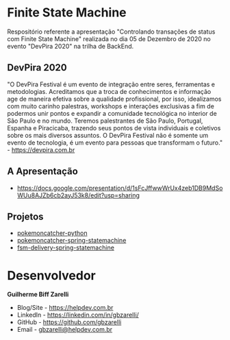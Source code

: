 # Finite State Machine

Respositório referente a apresentação "Controlando transações de status com Finite State Machine" realizada no dia 05 de Dezembro de 2020 no evento "DevPira 2020" na trilha de BackEnd. 

## DevPira 2020

"O DevPira Festival é um evento de integração entre seres, ferramentas e metodologias. Acreditamos que a troca de conhecimentos e informação age de maneira efetiva sobre a qualidade profissional, por isso, idealizamos com muito carinho palestras, workshops e interações exclusivas a fim de podermos unir pontos e expandir a comunidade tecnológica no interior de São Paulo e no mundo.
Teremos palestrantes de São Paulo, Portugal, Espanha e Piracicaba, trazendo seus pontos de vista individuais e coletivos sobre os mais diversos assuntos. O DevPira Festival não é somente um evento de tecnologia, é um evento para pessoas que transformam o futuro." - https://devpira.com.br

## A Apresentação

- https://docs.google.com/presentation/d/1sFcJffwwWrUx4zeb1DB9MdSoWUu8AJZb6cb2ayJ53k8/edit?usp=sharing

## Projetos

- [pokemoncatcher-python](./pokemoncatcher-python)
- [pokemoncatcher-spring-statemachine](./pokemoncatcher-spring-statemachine)
- [fsm-delivery-spring-statemachine](./fsm-delivery-spring-statemachine)

# Desenvolvedor

**Guilherme Biff Zarelli**
- Blog/Site - https://helpdev.com.br
- LinkedIn - https://linkedin.com/in/gbzarelli/
- GitHub - https://github.com/gbzarelli
- Email - gbzarelli@helpdev.com.br